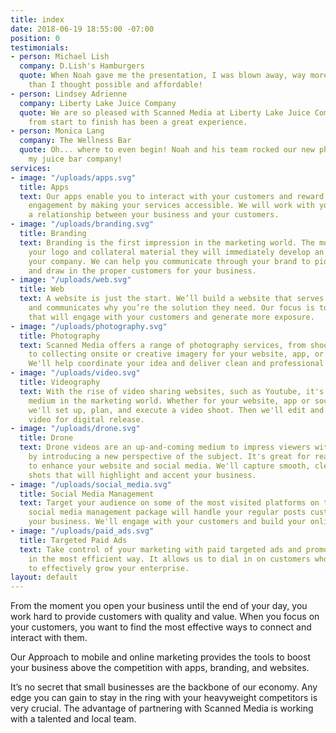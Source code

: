 ```yaml
---
title: index
date: 2018-06-19 18:55:00 -07:00
position: 0
testimonials:
- person: Michael Lish
  company: D.Lish's Hamburgers
  quote: When Noah gave me the presentation, I was blown away, way more functionality
    than I thought possible and affordable!
- person: Lindsey Adrienne
  company: Liberty Lake Juice Company
  quote: We are so pleased with Scanned Media at Liberty Lake Juice Company! The process
    from start to finish has been a great experience.
- person: Monica Lang
  company: The Wellness Bar
  quote: Oh... where to even begin! Noah and his team rocked our new phone app for
    my juice bar company!
services:
- image: "/uploads/apps.svg"
  title: Apps
  text: Our apps enable you to interact with your customers and reward their business
    engagement by making your services accessible. We will work with you to establish
    a relationship between your business and your customers.
- image: "/uploads/branding.svg"
  title: Branding
  text: Branding is the first impression in the marketing world. The moment they see
    your logo and collateral material they will immediately develop an opinion about
    your company. We can help you communicate through your brand to pique interest
    and draw in the proper customers for your business.
- image: "/uploads/web.svg"
  title: Web
  text: A website is just the start. We’ll build a website that serves your audience
    and communicates why you’re the solution they need. Our focus is to create a website
    that will engage with your customers and generate more exposure.
- image: "/uploads/photography.svg"
  title: Photography
  text: Scanned Media offers a range of photography services, from shooting your products
    to collecting onsite or creative imagery for your website, app, or print material.
    We'll help coordinate your idea and deliver clean and professional photography.
- image: "/uploads/video.svg"
  title: Videography
  text: With the rise of video sharing websites, such as Youtube, it's become an important
    medium in the marketing world. Whether for your website, app or social media,
    we'll set up, plan, and execute a video shoot. Then we'll edit and produce a quality
    video for digital release.
- image: "/uploads/drone.svg"
  title: Drone
  text: Drone videos are an up-and-coming medium to impress viewers with aerial footage
    by introducing a new perspective of the subject. It's great for real estate or
    to enhance your website and social media. We'll capture smooth, clear and dynamic
    shots that will highlight and accent your business.
- image: "/uploads/social_media.svg"
  title: Social Media Management
  text: Target your audience on some of the most visited platforms on the web. Our
    social media management package will handle your regular posts customized for
    your business. We'll engage with your customers and build your online presence.
- image: "/uploads/paid_ads.svg"
  title: Targeted Paid Ads
  text: Take control of your marketing with paid targeted ads and promote your business
    in the most efficient way. It allows us to dial in on customers who would be interested
    to effectively grow your enterprise.
layout: default
---
```


From the moment you open your business until the end of your day, you work hard to provide customers with quality and value. When you focus on your customers, you want to find the most effective ways to connect and interact with them.<br>

Our Approach to mobile and online marketing provides the tools to boost your business above the competition with apps, branding, and websites.<br>

It’s no secret that small businesses are the backbone of our economy. Any edge you can gain to stay in the ring with your heavyweight competitors is very crucial. The advantage of partnering with Scanned Media is working with a talented and local team.<br>
